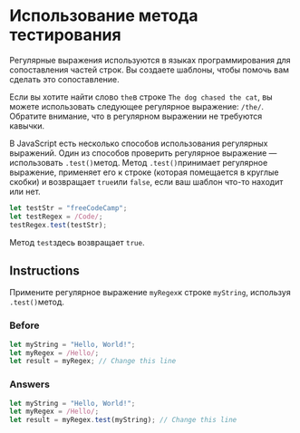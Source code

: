 # Использование метода тестирования
Регулярные выражения используются в языках программирования для сопоставления частей строк. Вы создаете шаблоны, чтобы помочь вам сделать это сопоставление.

Если вы хотите найти слово `the`в строке `The dog chased the cat`, вы можете использовать следующее регулярное выражение: `/the/`. Обратите внимание, что в регулярном выражении не требуются кавычки.

В JavaScript есть несколько способов использования регулярных выражений. Один из способов проверить регулярное выражение — использовать `.test()`метод. Метод `.test()`принимает регулярное выражение, применяет его к строке (которая помещается в круглые скобки) и возвращает `true`или `false`, если ваш шаблон что-то находит или нет.
```javascript
let testStr = "freeCodeCamp";
let testRegex = /Code/;
testRegex.test(testStr);
```
Метод `test`здесь возвращает `true`.
## Instructions
Примените регулярное выражение `myRegex`к строке `myString`, используя `.test()`метод.
### Before
```javascript
let myString = "Hello, World!";
let myRegex = /Hello/;
let result = myRegex; // Change this line
```
### Answers
```javascript
let myString = "Hello, World!";
let myRegex = /Hello/;
let result = myRegex.test(myString); // Change this line
```
